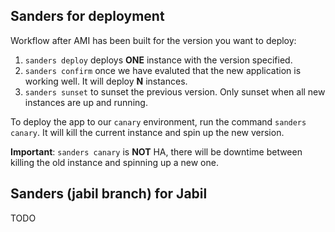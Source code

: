 

## Sanders for deployment

Workflow after AMI has been built for the version you want to deploy:

1. `sanders deploy` deploys **ONE** instance with the version specified.
2. `sanders confirm` once we have evaluted that the new application is working well. It will deploy **N** instances.
3. `sanders sunset` to sunset the previous version. Only sunset when all new instances are up and running.



To deploy the app to our `canary` environment, run the command `sanders canary`. It will kill the current instance and spin up the new version.

**Important**: `sanders canary` is **NOT** HA, there will be downtime between killing the old instance and spinning up a new one.

## Sanders (jabil branch) for Jabil

TODO